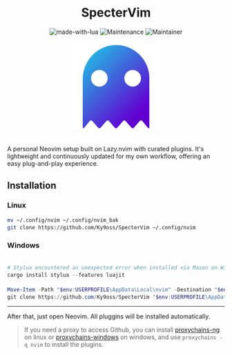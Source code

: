 <div align="center">
    <h1>SpecterVim</h1>
    <img src="https://img.shields.io/badge/Made%20with-Lua-1f425f.svg" alt="made-with-lua">
    <img src="https://img.shields.io/badge/Maintained%3F-yes-green.svg" alt="Maintenance">
    <img src="https://img.shields.io/badge/Maintainer-Ky9oss-red" alt="Maintainer">
    <br>
    <br>
    <img src="img/ghost.png" alt="" width="203.5" height="203.5">
    <br>
    <br>
</div>

A personal Neovim setup built on Lazy.nvim with curated plugins. It's lightweight and continuously updated for my own workflow, offering an easy plug-and-play experience.

## Installation

### Linux

```bash
mv ~/.config/nvim ~/.config/nvim_bak
git clone https://github.com/Ky9oss/SpecterVim ~/.config/nvim
```

### Windows

```powershell

# Stylua encountered an unexpected error when installed via Mason on Windows, so we install it using cargo
cargo install stylua --features luajit

Move-Item -Path "$env:USERPROFILE\AppData\Local\nvim" -Destination "$env:USERPROFILE\AppData\Local\nvim_bak"
git clone https://github.com/Ky9oss/SpecterVim "$env:USERPROFILE\AppData\Local\nvim"
```

---

After that, just open Neovim. All pluggins will be installed automatically.

> If you need a proxy to access Github, you can install [proxychains-ng](https://github.com/rofl0r/proxychains-ng) on linux or [proxychains-windows](https://github.com/shunf4/proxychains-windows) on windows, and use `proxychains -q nvim` to install the plugins.
